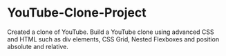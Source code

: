 # YouTube-Clone-Project
Created a clone of YouTube.
Build a YouTube clone using advanced CSS and HTML such as div elements, CSS Grid, Nested Flexboxes and position absolute and relative.
